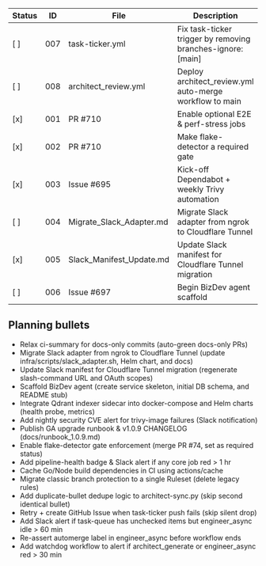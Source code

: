 <!-- ARCHITECT PROMPT: You are an AI architect.  
Generate a task breakdown from the planning bullets below.  
Return a markdown table with columns: | Status | ID | File | Description |.  
Use [ ] for unchecked tasks and [x] for completed ones. -->

| Status | ID  | File                       | Description                                               |
|--------|-----|----------------------------|-----------------------------------------------------------|
| [ ]    | 007 | task-ticker.yml            | Fix task-ticker trigger by removing branches-ignore: [main] |
| [ ]    | 008 | architect_review.yml       | Deploy architect_review.yml auto-merge workflow to main   |
| [x]    | 001 | PR #710                    | Enable optional E2E & perf-stress jobs                    |
| [x]    | 002 | PR #710                    | Make flake-detector a required gate                       |
| [x]    | 003 | Issue #695                 | Kick-off Dependabot + weekly Trivy automation             |
| [ ]    | 004 | Migrate_Slack_Adapter.md   | Migrate Slack adapter from ngrok to Cloudflare Tunnel     |
| [x]    | 005 | Slack_Manifest_Update.md   | Update Slack manifest for Cloudflare Tunnel migration     |
| [ ]    | 006 | Issue #697                 | Begin BizDev agent scaffold                               |

## Planning bullets
- Relax ci-summary for docs-only commits (auto-green docs-only PRs)
- Migrate Slack adapter from ngrok to Cloudflare Tunnel (update infra/scripts/slack_adapter.sh, Helm chart, and docs)
- Update Slack manifest for Cloudflare Tunnel migration (regenerate slash-command URL and OAuth scopes)
- Scaffold BizDev agent (create service skeleton, initial DB schema, and README stub)
- Integrate Qdrant indexer sidecar into docker-compose and Helm charts (health probe, metrics)
- Add nightly security CVE alert for trivy-image failures (Slack notification)
- Publish GA upgrade runbook & v1.0.9 CHANGELOG (docs/runbook_1.0.9.md)
- Enable flake-detector gate enforcement (merge PR #74, set as required status)
- Add pipeline-health badge & Slack alert if any core job red > 1 hr
- Cache Go/Node build dependencies in CI using actions/cache
- Migrate classic branch protection to a single Ruleset (delete legacy rules)
- Add duplicate-bullet dedupe logic to architect-sync.py (skip second identical bullet)
- Retry + create GitHub Issue when task-ticker push fails (skip silent drop)
- Add Slack alert if task-queue has unchecked items but engineer_async idle > 60 min
- Re-assert automerge label in engineer_async before workflow ends
- Add watchdog workflow to alert if architect_generate or engineer_async red > 30 min
